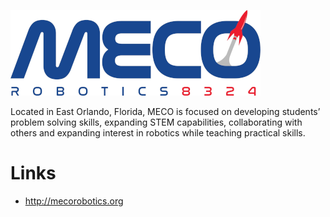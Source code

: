 ![MECO Robotics](meco_logo.png)

Located in East Orlando, Florida, MECO is focused on developing students’ problem solving skills, expanding STEM capabilities, collaborating with others and expanding interest in robotics while teaching practical skills.

# Links

* http://mecorobotics.org

